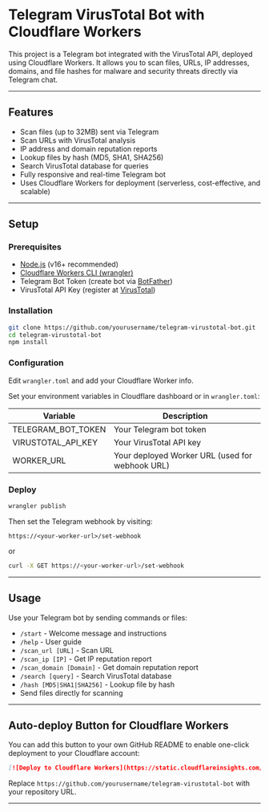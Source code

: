 # Telegram VirusTotal Bot with Cloudflare Workers

This project is a Telegram bot integrated with the VirusTotal API, deployed using Cloudflare Workers. It allows you to scan files, URLs, IP addresses, domains, and file hashes for malware and security threats directly via Telegram chat.

---

## Features

- Scan files (up to 32MB) sent via Telegram
- Scan URLs with VirusTotal analysis
- IP address and domain reputation reports
- Lookup files by hash (MD5, SHA1, SHA256)
- Search VirusTotal database for queries
- Fully responsive and real-time Telegram bot
- Uses Cloudflare Workers for deployment (serverless, cost-effective, and scalable)

---

## Setup

### Prerequisites

- [Node.js](https://nodejs.org/) (v16+ recommended)
- [Cloudflare Workers CLI (wrangler)](https://developers.cloudflare.com/workers/cli-wrangler/)
- Telegram Bot Token (create bot via [BotFather](https://telegram.me/BotFather))
- VirusTotal API Key (register at [VirusTotal](https://www.virustotal.com/gui/join-us))

### Installation

```bash
git clone https://github.com/yourusername/telegram-virustotal-bot.git
cd telegram-virustotal-bot
npm install
```

### Configuration

Edit `wrangler.toml` and add your Cloudflare Worker info.

Set your environment variables in Cloudflare dashboard or in `wrangler.toml`:

| Variable           | Description                 |
|--------------------|-----------------------------|
| TELEGRAM_BOT_TOKEN  | Your Telegram bot token     |
| VIRUSTOTAL_API_KEY  | Your VirusTotal API key     |
| WORKER_URL          | Your deployed Worker URL (used for webhook URL) |

### Deploy

```bash
wrangler publish
```

Then set the Telegram webhook by visiting:

```
https://<your-worker-url>/set-webhook
```

or

```bash
curl -X GET https://<your-worker-url>/set-webhook
```

---

## Usage

Use your Telegram bot by sending commands or files:

- `/start` - Welcome message and instructions
- `/help` - User guide
- `/scan_url [URL]` - Scan URL
- `/scan_ip [IP]` - Get IP reputation report
- `/scan_domain [Domain]` - Get domain reputation report
- `/search [query]` - Search VirusTotal database
- `/hash [MD5|SHA1|SHA256]` - Lookup file by hash
- Send files directly for scanning

---

## Auto-deploy Button for Cloudflare Workers

You can add this button to your own GitHub README to enable one-click deployment to your Cloudflare account:

```markdown
[![Deploy to Cloudflare Workers](https://static.cloudflareinsights.com/deploy-to-cloudflare-workers-badge.svg)](https://binding.workers.dev/?repo=https://github.com/yourusername/telegram-virustotal-bot)
```

Replace `https://github.com/yourusername/telegram-virustotal-bot` with your repository URL.

---
